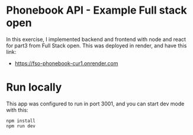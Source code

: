 # Phonebook API - Example Full stack open

In this exercise, I implemented backend and frontend with node and react for part3 from Full Stack open. This was deployed in render, and have this link:

- https://fso-phonebook-cur1.onrender.com


# Run locally 

This app was configured to run in port 3001, and you can start dev mode with this:

```
npm install
npm run dev
```

